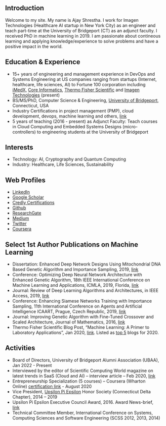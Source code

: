 ## Introduction              
Welcome to my site. My name is Ajay Shrestha. I work for Imagen Technologies (Healthcare AI startup in New York City) as an engineer and teach part-time at the University of Bridgeport (CT) as an adjunct faculty. I received PhD in machine learning in 2019. I am passionate about contineous learning and applying knowledge/experience to solve problems and have a positive impact in the world.


## Education & Experience
- 15+ years of engineering and management experience in DevOps and Systems Engineering at US companies ranging from startups (Internet, healthcare, life sciences, AI) to Fortune 100 corporation including [iMedX](https://imedx.com/), [Core Informatics](http://coreinformatics.com/), [Thermo Fisher Scientific](https://www.thermofisher.com/us/en/home.html) and [Imagen Technologies](https://imagen.ai/) (present)
- BS/MS/PhD, Computer Science & Engineering, [University of Bridgeport](https://www.bridgeport.edu/), Connecticut, USA
- Industry Certifications in project management (PMP), cloud development, devops, machine learning and others, [link](https://www.youracclaim.com/users/ajayshrestha/badges) 
- 5 years  of teaching (2016 - present) as Adjunct Faculty: Teach courses in Cloud Computing and Embedded Systems Designs (micro-controllers) to engineering students at the University of Bridgeport


## Interests
- Technology: AI, Cryptography and Quantum Computing
- Industry: Healthcare, Life Sciences, Sustainability

## Web Profiles
- [LinkedIn](https://www.linkedin.com/in/ajayshrestha/)
- [Google Scholar](https://scholar.google.com/citations?user=wtBCz0QAAAAJ)
- [Credly Certifications](https://www.youracclaim.com/users/ajayshrestha/badges)
- [Github](https://github.com/shrestha-ajay)
- [ResearchGate](https://www.researchgate.net/profile/Ajay-Shrestha)
- [Medium](https://ajay-shrestha.medium.com/)
- [Twitter](https://twitter.com/ajayshrestha)
- [Coursera](https://www.coursera.org/user/4da4f705ec02df3d04335eb2f75c44c8)


## Select 1st Author Publications on Machine Learning
-	Dissertation: Enhanced Deep Network Designs Using Mitochondrial DNA Based Genetic Algorithm and Importance Sampling, 2019, [link](https://www.proquest.com/docview/2322784986/631422EFED204CFDPQ/)
-	Conference: Optimizing Deep Neural Network Architecture with Enhanced Genetic Algorithm, 18th IEEE International Conference on Machine Learning and Applications, ICMLA, 2019, Florida, [link](https://ieeexplore.ieee.org/abstract/document/8999193)
-	Journal: Review of Deep Learning Algorithms and Architectures, in IEEE Access, 2019, [link](https://ieeexplore.ieee.org/document/8694781)
-	Conference: Enhancing Siamese Networks Training with Importance Sampling, 11th International Conference on Agents and Artificial Intelligence ICAART, Prague, Czech Republic, 2019, [link](http://dx.doi.org/10.5220/0007371706100615)
-	Journal: Improving Genetic Algorithm with Fine-Tuned Crossover and Scaled Architecture, Journal of Mathematics, 2016, [link](http://dx.doi.org/10.1155/2016/4015845)
-	Thermo Fisher Scientific Blog Post, “Machine Learning: A Primer to Laboratory Applications”, Jan 2020,  [link](https://www.thermofisher.com/blog/connectedlab/machine-learning-a-primer-to-laboratory-applications/). Listed as [top 5](https://www.thermofisher.com/blog/connectedlab/top-5-connected-lab-blogs-for-2020/) blogs for 2020.


## Activities
- Board of Directors, University of Bridgeport Alumni Association (UBAA), Jan 2022 - Present
-	Interviewed by the editor of Scientific Computing World magazine on latest trends in SaaS (Cloud and AI) – interview article – Feb 2020, [link](https://www.scientific-computing.com/feature/making-case-cloud)
-	Entrepreneurship Specialization (5 courses) – Coursera (Wharton Online) [certification link](https://www.coursera.org/account/accomplishments/specialization/certificate/ZL4WT3NHK2AT) - August 2020
-	Vice President, [Upsilon Pi Epsilon](https://upe.acm.org/) Honor Society (Connecticut Delta Chapter), 2014 – 2019
-	Upsilon Pi Epsilon Executive Council Award, 2016. Award News-brief, [link](https://www.cs.ucla.edu/wp-content/uploads/cs/UPE-News-August-2016-Scholarships.pdf)
- Technical Committee Member, International Conference on Systems, Computing Sciences and Software Engineering (SCSS 2012, 2013, 2014)
